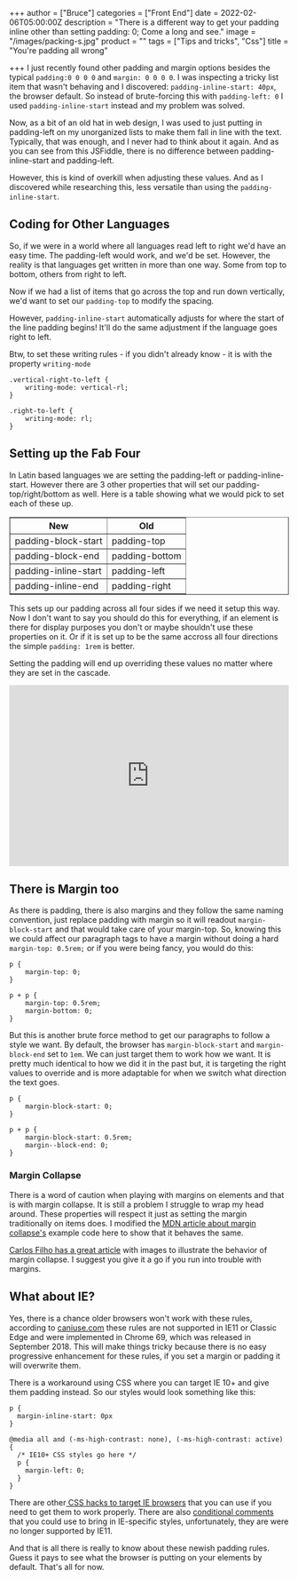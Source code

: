 +++
author = ["Bruce"]
categories = ["Front End"]
date = 2022-02-06T05:00:00Z
description = "There is a different way to get your padding inline other than setting padding: 0; Come a long and see."
image = "/images/packing-s.jpg"
product = ""
tags = ["Tips and tricks", "Css"]
title = "You're padding all wrong"

+++
I just recently found other padding and margin options besides the typical `padding:0 0 0 0` and `margin: 0 0 0 0`. I was inspecting a tricky list item that wasn't behaving and I discovered: `padding-inline-start: 40px`, the browser default. So instead of brute-forcing this with `padding-left: 0` I used `padding-inline-start` instead and my problem was solved.

Now, as a bit of an old hat in web design, I was used to just putting in padding-left on my unorganized lists to make them fall in line with the text. Typically, that was enough, and I never had to think about it again. And as you can see from this JSFiddle, there is no difference between padding-inline-start and padding-left.

<script async src="//jsfiddle.net/brucifer906/uk7qL2d6/2/embed/result,html,css/"></script>

However, this is kind of overkill when adjusting these values. And as I discovered while researching this, less versatile than using the `padding-inline-start`.

## Coding for Other Languages

So, if we were in a world where all languages read left to right we'd have an easy time. The padding-left would work, and we'd be set. However, the reality is that languages get written in more than one way. Some from top to bottom, others from right to left.

Now if we had a list of items that go across the top and run down vertically, we'd want to set our `padding-top` to modify the spacing.

<script async src="//jsfiddle.net/brucifer906/8dkv3osh/3/embed/result,html,css"></script>

However, `padding-inline-start` automatically adjusts for where the start of the line padding begins! It'll do the same adjustment if the language goes right to left.

Btw, to set these writing rules - if you didn't already know - it is with the property `writing-mode`

    .vertical-right-to-left {
    	writing-mode: vertical-rl;
    }
    
    .right-to-left {  
    	writing-mode: rl;
    }

## Setting up the Fab Four

In Latin based languages we are setting the padding-left or padding-inline-start. However there are 3 other properties that will set our padding-top/right/bottom as well. Here is a table showing what we would pick to set each of these up.

<table border="1" cellspacing="0"> <tr><th>New</th><th>Old</th></tr> <tr><td>padding-block-start</td><td>padding-top</td></tr> <tr><td>padding-block-end</td><td>padding-bottom</td></tr> <tr><td>padding-inline-start</td><td>padding-left</td></tr> <tr><td>padding-inline-end</td><td>padding-right</td></tr> </table>

This sets up our padding across all four sides if we need it setup this way. Now I don't want to say you should do this for everything, if an element is there for display purposes you don't or maybe shouldn't use these properties on it. Or if it is set up to be the same accross all four directions the simple `padding: 1rem` is better.

Setting the padding will end up overriding these values no matter where they are set in the cascade.

<div style="width:100%;height:0;min-height:200px;padding-bottom:25%;position:relative;">
<iframe src="https://giphy.com/embed/rh0W2vpayXMac"
width="100%" height="100%" style="position:absolute"
frameBorder="0" allowFullScreen></iframe></div>

## There is Margin too

As there is padding, there is also margins and they follow the same naming convention, just replace padding with margin so it will readout `margin-block-start` and that would take care of your margin-top. So, knowing this we could affect our paragraph tags to have a margin without doing a hard `margin-top: 0.5rem;` or if you were being fancy, you would do this:

    p {
        margin-top: 0; 
    }
    
    p + p { 
    	margin-top: 0.5rem; 
    	margin-bottom: 0; 
    }

But this is another brute force method to get our paragraphs to follow a style we want. By default, the browser has `margin-block-start` and `margin-block-end` set to `1em`. We can just target them to work how we want. It is pretty much identical to how we did it in the past but, it is targeting the right values to override and is more adaptable for when we switch what direction the text goes.

    p {
        margin-block-start: 0; 
    }
    
    p + p { 
    	margin-block-start: 0.5rem; 
    	margin--block-end: 0; 
    }

### Margin Collapse

There is a word of caution when playing with margins on elements and that is with margin collapse. It is still a problem I struggle to wrap my head around. These properties will respect it just as setting the margin traditionally on items does. I modified the [MDN article about margin collapse's](https://developer.mozilla.org/en-US/docs/Web/CSS/CSS_Box_Model/Mastering_margin_collapsing) example code here to show that it behaves the same.

<script async src="//jsfiddle.net/brucifer906/zLx4sjpy/embed/html,css,result/"></script>

[Carlos Filho has a great article](https://dev.to/camfilho/margin-collapse-explained-by-images-361e) with images to illustrate the behavior of margin collapse. I suggest you give it a go if you run into trouble with margins.

## What about IE?

Yes, there is a chance older browsers won't work with these rules, according to [caniuse.com](https://caniuse.com/?search=padding-inline-start "Can I use statistics for padding-inline-start") these rules are not supported in IE11 or Classic Edge and were implemented in Chrome 69, which was released in September 2018. This will make things tricky because there is no easy progressive enhancement for these rules, if you set a margin or padding it will overwrite them.

There is a workaround using CSS where you can target IE 10+ and give them padding instead. So our styles would look something like this:

    p {
      margin-inline-start: 0px
    }
    
    @media all and (-ms-high-contrast: none), (-ms-high-contrast: active) {
      /* IE10+ CSS styles go here */
      p {
        margin-left: 0;
      }
    }

There are other[ CSS hacks to target IE browsers](https://gist.github.com/vidaaudrey/c16774076391d09e7ec7dbb7ed7a3189) that you can use if you need to get them to work properly. There are also [conditional comments](https://docs.microsoft.com/en-us/previous-versions/windows/internet-explorer/ie-developer/compatibility/ms537512(v=vs.85)?redirectedfrom=MSDN) that you could use to bring in IE-specific styles, unfortunately, they are were no longer supported by IE11.

And that is all there is really to know about these newish padding rules. Guess it pays to see what the browser is putting on your elements by default. That's all for now.